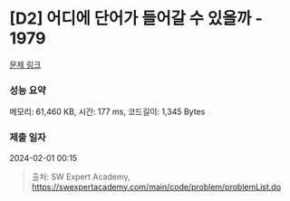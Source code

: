 # [D2] 어디에 단어가 들어갈 수 있을까 - 1979 

[문제 링크](https://swexpertacademy.com/main/code/problem/problemDetail.do?contestProbId=AV5PuPq6AaQDFAUq) 

### 성능 요약

메모리: 61,460 KB, 시간: 177 ms, 코드길이: 1,345 Bytes

### 제출 일자

2024-02-01 00:15



> 출처: SW Expert Academy, https://swexpertacademy.com/main/code/problem/problemList.do